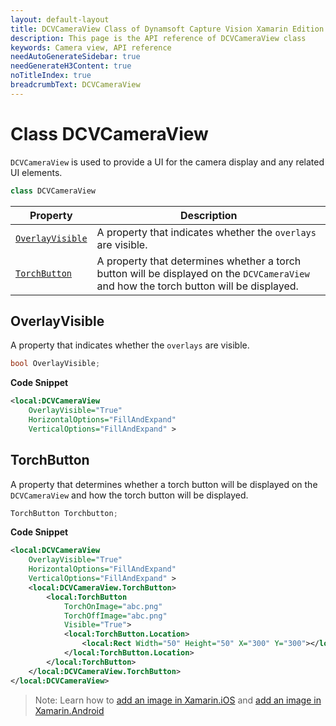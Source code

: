 ```yaml
---
layout: default-layout
title: DCVCameraView Class of Dynamsoft Capture Vision Xamarin Edition
description: This page is the API reference of DCVCameraView class
keywords: Camera view, API reference
needAutoGenerateSidebar: true
needGenerateH3Content: true
noTitleIndex: true
breadcrumbText: DCVCameraView
---
```


# Class DCVCameraView

`DCVCameraView` is used to provide a UI for the camera display and any related UI elements.

```c#
class DCVCameraView
```

| Property | Description |
| -------- | ----------- |
| [`OverlayVisible`](#overlayvisible) | A property that indicates whether the `overlays` are visible. |
| [`TorchButton`](#torchbutton) | A property that determines whether a torch button will be displayed on the `DCVCameraView` and how the torch button will be displayed. |

## OverlayVisible

A property that indicates whether the `overlays` are visible.

```c#
bool OverlayVisible;
```

**Code Snippet**

```xml
<local:DCVCameraView
    OverlayVisible="True"
    HorizontalOptions="FillAndExpand"
    VerticalOptions="FillAndExpand" >
```

## TorchButton

A property that determines whether a torch button will be displayed on the `DCVCameraView` and how the torch button will be displayed.

```c#
TorchButton Torchbutton;
```

**Code Snippet**

```xml
<local:DCVCameraView
    OverlayVisible="True"
    HorizontalOptions="FillAndExpand"
    VerticalOptions="FillAndExpand" >
    <local:DCVCameraView.TorchButton>
        <local:TorchButton
            TorchOnImage="abc.png"
            TorchOffImage="abc.png"
            Visible="True">
            <local:TorchButton.Location>
                <local:Rect Width="50" Height="50" X="300" Y="300"></local:Rect>
            </local:TorchButton.Location>
        </local:TorchButton>
    </local:DCVCameraView.TorchButton>
</local:DCVCameraView>
```
>Note: Learn how to [add an image in Xamarin.iOS](https://learn.microsoft.com/en-us/xamarin/ios/app-fundamentals/images-icons/displaying-an-image?tabs=macos) and [add an image in Xamarin.Android](../../../faq/How-to-add-image-assets-in-Xamarin-forms.md)
